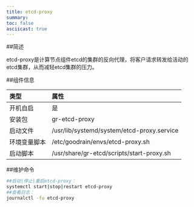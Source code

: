 ```yaml
---
title: etcd-proxy
summary: 
toc: false
asciicast: true
---
```


<div id="toc"></div>

##简述

etcd-proxy是计算节点组件etcd的集群的反向代理，将客户请求转发给活动的etcd集群，从而减轻etcd集群的压力。

##组件信息

|类型|属性|
|:---|:---|
|开机自启|是|
|安装包|gr-etcd-proxy|
|启动文件|/usr/lib/systemd/system/etcd-proxy.service|
|环境变量脚本|/etc/goodrain/envs/etcd-proxy.sh|
|启动脚本|/usr/share/gr-etcd/scripts/start-proxy.sh|

##维护命令
```bash
##启动|停止|重启etcd-proxy：
systemctl start|stop|restart etcd-proxy
##查看日志：
journalctl -fu etcd-proxy
```